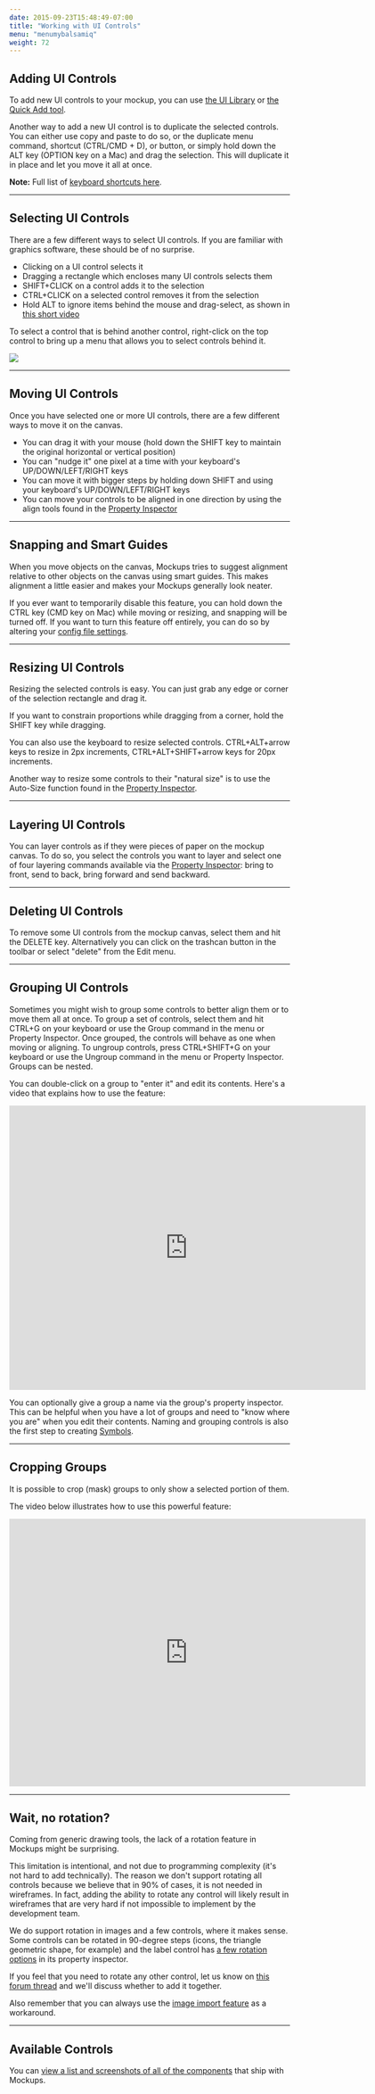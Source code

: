 ```yaml
---
date: 2015-09-23T15:48:49-07:00
title: "Working with UI Controls"
menu: "menumybalsamiq"
weight: 72
---
```


## Adding UI Controls

To add new UI controls to your mockup, you can use [the UI Library](http://support.balsamiq.com/customer/portal/articles/109151#uilibrary) or [the Quick Add tool](http://support.balsamiq.com/customer/portal/articles/109151#quickadd).

Another way to add a new UI control is to duplicate the selected controls. You can either use copy and paste to do so, or the duplicate menu command, shortcut (CTRL/CMD + D), or button, or simply hold down the ALT key (OPTION key on a Mac) and drag the selection. This will duplicate it in place and let you move it all at once.

**Note:** Full list of [keyboard shortcuts here](http://support.balsamiq.com/customer/portal/articles/110445).

* * *

## Selecting UI Controls

There are a few different ways to select UI controls. If you are familiar with graphics software, these should be of no surprise.

*   Clicking on a UI control selects it
*   Dragging a rectangle which encloses many UI controls selects them
*   SHIFT+CLICK on a control adds it to the selection
*   CTRL+CLICK on a selected control removes it from the selection
*   Hold ALT to ignore items behind the mouse and drag-select, as shown in [this short video](http://www.youtube.com/watch?v=JOpaRBbwqNg)

To select a control that is behind another control, right-click on the top control to bring up a menu that allows you to select controls behind it.

![](http://media.balsamiq.com/img/support/docs/m4d/select_from_layers.png)

* * *

## Moving UI Controls

Once you have selected one or more UI controls, there are a few different ways to move it on the canvas.

*   You can drag it with your mouse (hold down the SHIFT key to maintain the original horizontal or vertical position)
*   You can "nudge it" one pixel at a time with your keyboard's UP/DOWN/LEFT/RIGHT keys
*   You can move it with bigger steps by holding down SHIFT and using your keyboard's UP/DOWN/LEFT/RIGHT keys
*   You can move your controls to be aligned in one direction by using the align tools found in the [Property Inspector](http://support.balsamiq.com/customer/portal/articles/110114)

* * *

## Snapping and Smart Guides

When you move objects on the canvas, Mockups tries to suggest alignment relative to other objects on the canvas using smart guides. This makes alignment a little easier and makes your Mockups generally look neater.

If you ever want to temporarily disable this feature, you can hold down the CTRL key (CMD key on Mac) while moving or resizing, and snapping will be turned off. If you want to turn this feature off entirely, you can do so by altering your [config file settings](http://support.balsamiq.com/customer/portal/articles/111759).

* * *

## Resizing UI Controls

Resizing the selected controls is easy. You can just grab any edge or corner of the selection rectangle and drag it.  

If you want to constrain proportions while dragging from a corner, hold the SHIFT key while dragging.

You can also use the keyboard to resize selected controls. CTRL+ALT+arrow keys to resize in 2px increments, CTRL+ALT+SHIFT+arrow keys for 20px increments.

Another way to resize some controls to their "natural size" is to use the Auto-Size function found in the [Property Inspector](http://support.balsamiq.com/customer/portal/articles/110114).

* * *

## Layering UI Controls

You can layer controls as if they were pieces of paper on the mockup canvas. To do so, you select the controls you want to layer and select one of four layering commands available via the [Property Inspector](http://support.balsamiq.com/customer/portal/articles/110114): bring to front, send to back, bring forward and send backward.

* * *

## Deleting UI Controls

To remove some UI controls from the mockup canvas, select them and hit the DELETE key. Alternatively you can click on the trashcan button in the toolbar or select "delete" from the Edit menu.

* * *

## Grouping UI Controls

Sometimes you might wish to group some controls to better align them or to move them all at once. To group a set of controls, select them and hit CTRL+G on your keyboard or use the Group command in the menu or Property Inspector. Once grouped, the controls will behave as one when moving or aligning. To ungroup controls, press CTRL+SHIFT+G on your keyboard or use the Ungroup command in the menu or Property Inspector. Groups can be nested.

You can double-click on a group to "enter it" and edit its contents. Here's a video that explains how to use the feature:

<div style="min-height: 510px"><iframe allowfullscreen="" frameborder="0" height="510" src="http://www.youtube.com/embed/OgX27oUrkLY" width="640"></iframe></div>

You can optionally give a group a name via the group's property inspector. This can be helpful when you have a lot of groups and need to "know where you are" when you edit their contents. Naming and grouping controls is also the first step to creating [Symbols](http://support.balsamiq.com/customer/portal/articles/110439).

* * *

## Cropping Groups

It is possible to crop (mask) groups to only show a selected portion of them.

The video below illustrates how to use this powerful feature:

<div style="height:480px"><iframe allowfullscreen="" frameborder="0" height="480" src="http://www.youtube.com/embed/GOnCNNHhfGc" width="640"></iframe></div>

* * *

## Wait, no rotation?

Coming from generic drawing tools, the lack of a rotation feature in Mockups might be surprising.

This limitation is intentional, and not due to programming complexity (it's not hard to add technically). The reason we don't support rotating all controls because we believe that in 90% of cases, it is not needed in wireframes. In fact, adding the ability to rotate any control will likely result in wireframes that are very hard if not impossible to implement by the development team.

We do support rotation in images and a few controls, where it makes sense. Some controls can be rotated in 90-degree steps (icons, the triangle geometric shape, for example) and the label control has [a few rotation options](https://support.mybalsamiq.com/projects/uilibrary/Label%2C+String+of+Text) in its property inspector.

If you feel that you need to rotate any other control, let us know on [this forum thread](http://community.balsamiq.com/balsamiq/topics/let_us_rotate_please) and we'll discuss whether to add it together.

Also remember that you can always use the [image import feature](http://support.balsamiq.com/customer/portal/articles/110401) as a workaround.

* * *

## Available Controls

You can [view a list and screenshots of all of the components](https://support.mybalsamiq.com/projects/uilibrary/story) that ship with Mockups.
